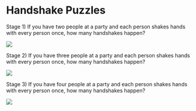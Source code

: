 # Handshake Puzzles

Stage 1) If you have two people at a party
and each person shakes hands with every
person once, how many handshakes happen? 

![](https://github.com/supportingami/sami-maths-club/blob/master/maths-club-pack/images/handshake-puzzles-1.png?raw=true)

Stage 2) If you have three people at a party and each person shakes hands with every person once, how many handshakes happen?  

![](https://github.com/supportingami/sami-maths-club/blob/master/maths-club-pack/images/handshake-puzzles-2.png?raw=true)  

Stage 3) If you have four people at a party and each person shakes hands with every person once, how many handshakes happen?

![](https://github.com/supportingami/sami-maths-club/blob/master/maths-club-pack/images/handshake-puzzles-3.png?raw=true)

